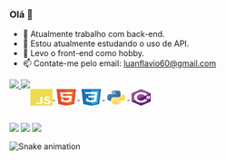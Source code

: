 ### Olá 👋

- 🔭 Atualmente trabalho com back-end.
- 🌱 Estou atualmente estudando o uso de API.
- 🎨 Levo o front-end como hobby.
- 📫 Contate-me pelo email: luanflavio60@gmail.com

<div style="display: flex">
  <div align="center" style="display: inline">
    <a href="https://github.com/LuanFlavio">
    <img height="170em" src="https://github-readme-stats.vercel.app/api?username=luanflavio&show_icons=true&theme=dark&include_all_commits=true&count_private=true"/>
    <img height="170em" src="https://github-readme-stats.vercel.app/api/top-langs/?username=luanflavio&layout=compact&langs_count=7&theme=dark"/>
  </div>
  <div style="display: inline_block"><br>
    <img align="center" alt="Luan-Js" height="30" width="40" src="https://raw.githubusercontent.com/devicons/devicon/master/icons/javascript/javascript-plain.svg">
    <img align="center" alt="Luan-HTML" height="30" width="40" src="https://raw.githubusercontent.com/devicons/devicon/master/icons/html5/html5-original.svg">
    <img align="center" alt="Luan-CSS" height="30" width="40" src="https://raw.githubusercontent.com/devicons/devicon/master/icons/css3/css3-original.svg">
    <img align="center" alt="Luan-Python" height="30" width="40" src="https://raw.githubusercontent.com/devicons/devicon/master/icons/python/python-original.svg">
    <img align="center" alt="Luan-Csharp" height="30" width="40" src="https://raw.githubusercontent.com/devicons/devicon/master/icons/csharp/csharp-original.svg">
  </div>
</div>
  
 ##
  
<div> 
  <a href="https://instagram.com/lua_n_f_" target="_blank"><img src="https://img.shields.io/badge/-Instagram-%23E4405F?style=for-the-badge&logo=instagram&logoColor=white" target="_blank"></a>
  <a href = "mailto:luanflavio60@gmail.com"><img src="https://img.shields.io/badge/-Gmail-%23333?style=for-the-badge&logo=gmail&logoColor=white" target="_blank"></a>
  <a href="https://www.linkedin.com/in/luan-flavio-09964a1aa" target="_blank"><img src="https://img.shields.io/badge/-LinkedIn-%230077B5?style=for-the-badge&logo=linkedin&logoColor=white" target="_blank"></a> 
 
  ![Snake animation](https://github.com/luanflavio/luanflavio/blob/output/github-contribution-grid-snake.svg)
 
</div>
